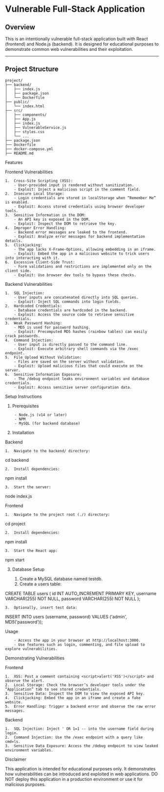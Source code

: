 # **Vulnerable Full-Stack Application**

## **Overview**

This is an intentionally vulnerable full-stack application built with React (frontend) and Node.js (backend). It is designed for educational purposes to demonstrate common web vulnerabilities and their exploitation.

---

## **Project Structure**

```plaintext
project/
├── backend/
│   ├── index.js
│   ├── package.json
│   └── Dockerfile
├── public/
│   └── index.html
├── src/
│   ├── components/
│   ├── App.js
│   ├── index.js
│   ├── VulnerableService.js
│   ├── styles.css
│   └── ...
├── package.json
├── Dockerfile
├── docker-compose.yml
├── README.md
```


Features

Frontend Vulnerabilities

	1.	Cross-Site Scripting (XSS):
		- User-provided input is rendered without sanitization.
		- Exploit: Inject a malicious script in the comment field.
	2.	Insecure Local Storage:
		- Login credentials are stored in localStorage when “Remember Me” is enabled.
		- Exploit: Access stored credentials using browser developer tools.
	3.	Sensitive Information in the DOM:
		- An API key is exposed in the DOM.
		- Exploit: Inspect the DOM to retrieve the key.
	4.	Improper Error Handling:
		- Backend error messages are leaked to the frontend.
		- Exploit: Analyze error messages for backend implementation details.
	5.	Clickjacking:
		- The app lacks X-Frame-Options, allowing embedding in an iframe.
		- Exploit: Embed the app in a malicious website to trick users into interacting with it.
	6.	Excessive Client-Side Trust:
		- Form validations and restrictions are implemented only on the client side.
		- Exploit: Use browser dev tools to bypass these checks.

Backend Vulnerabilities

	1.	SQL Injection:
		- User inputs are concatenated directly into SQL queries.
		- Exploit: Inject SQL commands into login fields.
	2.	Hardcoded Credentials:
		- Database credentials are hardcoded in the backend.
		- Exploit: Access the source code to retrieve sensitive credentials.
	3.	Weak Password Hashing:
		- MD5 is used for password hashing.
		- Exploit: Precomputed MD5 hashes (rainbow tables) can easily crack passwords.
	4.	Command Injection:
		- User input is directly passed to the command line.
		- Exploit: Execute arbitrary shell commands via the /exec endpoint.
	5.	File Upload Without Validation:
		- Files are saved on the server without validation.
		- Exploit: Upload malicious files that could execute on the server.
	6.	Sensitive Information Exposure:
		- The /debug endpoint leaks environment variables and database credentials.
		- Exploit: Access sensitive server configuration data.

Setup Instructions

1. Prerequisites

		- Node.js (v14 or later)
		- NPM
		- MySQL (for backend database)

2. Installation

Backend

	1.	Navigate to the backend/ directory:

cd backend


	2.	Install dependencies:

npm install


	3.	Start the server:

node index.js



Frontend

	1.	Navigate to the project root (./) directory:

cd project


	2.	Install dependencies:

npm install


	3.	Start the React app:

npm start

3. Database Setup

	1.	Create a MySQL database named testdb.
	2.	Create a users table:

CREATE TABLE users (
    id INT AUTO_INCREMENT PRIMARY KEY,
    username VARCHAR(255) NOT NULL,
    password VARCHAR(255) NOT NULL
);


	3.	Optionally, insert test data:

INSERT INTO users (username, password) VALUES ('admin', MD5('password'));

Usage

		- Access the app in your browser at http://localhost:3000.
		- Use features such as login, commenting, and file upload to explore vulnerabilities.

Demonstrating Vulnerabilities

Frontend

	1.	XSS: Post a comment containing <script>alert('XSS')</script> and observe the alert.
	2.	Local Storage: Check the browser’s developer tools under the “Application” tab to see stored credentials.
	3.	Sensitive Data: Inspect the DOM to view the exposed API key.
	4.	Clickjacking: Embed the app in an iframe and create a fake website.
	5.	Error Handling: Trigger a backend error and observe the raw error messages.

Backend

	1.	SQL Injection: Inject ' OR 1=1 -- into the username field during login.
	2.	Command Injection: Use the /exec endpoint with a query like cmd=ls.
	3.	Sensitive Data Exposure: Access the /debug endpoint to view leaked environment variables.

Disclaimer

This application is intended for educational purposes only. It demonstrates how vulnerabilities can be introduced and exploited in web applications. DO NOT deploy this application in a production environment or use it for malicious purposes.
